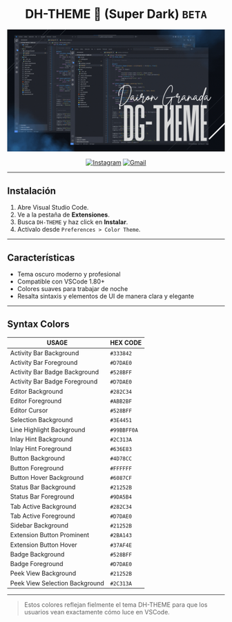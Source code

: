 <div align="center">

# DH-THEME 🌙 (Super Dark) <code>BETA</code>

![Preview](resources/gif.gif)

[![Instagram](https://img.shields.io/badge/-Instagram-%23E4405F?style=for-the-badge&logo=instagram&logoColor=white)](https://instagram.com/dairongranadaa)
[![Gmail](https://img.shields.io/badge/-Gmail-%23333?style=for-the-badge&logo=gmail&logoColor=white)](mailto:dairongranada21@gmail.com)

</div>

---

## Instalación

1. Abre Visual Studio Code.
2. Ve a la pestaña de **Extensiones**.
3. Busca `DH-THEME` y haz click en **Instalar**.
4. Actívalo desde `Preferences > Color Theme`.

---

## Características

- Tema oscuro moderno y profesional
- Compatible con VSCode 1.80+
- Colores suaves para trabajar de noche
- Resalta sintaxis y elementos de UI de manera clara y elegante

---

## Syntax Colors

| USAGE                         | HEX CODE |
| ----------------------------- | -------- |
| Activity Bar Background        | `#333842` |
| Activity Bar Foreground        | `#D7DAE0` |
| Activity Bar Badge Background  | `#528BFF` |
| Activity Bar Badge Foreground  | `#D7DAE0` |
| Editor Background             | `#282C34` |
| Editor Foreground             | `#ABB2BF` |
| Editor Cursor                 | `#528BFF` |
| Selection Background          | `#3E4451` |
| Line Highlight Background     | `#99BBFF0A` |
| Inlay Hint Background         | `#2C313A` |
| Inlay Hint Foreground         | `#636E83` |
| Button Background             | `#4D78CC` |
| Button Foreground             | `#FFFFFF` |
| Button Hover Background       | `#6087CF` |
| Status Bar Background         | `#21252B` |
| Status Bar Foreground         | `#9DA5B4` |
| Tab Active Background         | `#282C34` |
| Tab Active Foreground         | `#D7DAE0` |
| Sidebar Background            | `#21252B` |
| Extension Button Prominent     | `#2BA143` |
| Extension Button Hover         | `#37AF4E` |
| Badge Background              | `#528BFF` |
| Badge Foreground              | `#D7DAE0` |
| Peek View Background          | `#21252B` |
| Peek View Selection Background| `#2C313A` |

---

> Estos colores reflejan fielmente el tema DH-THEME para que los usuarios vean exactamente cómo luce en VSCode.
